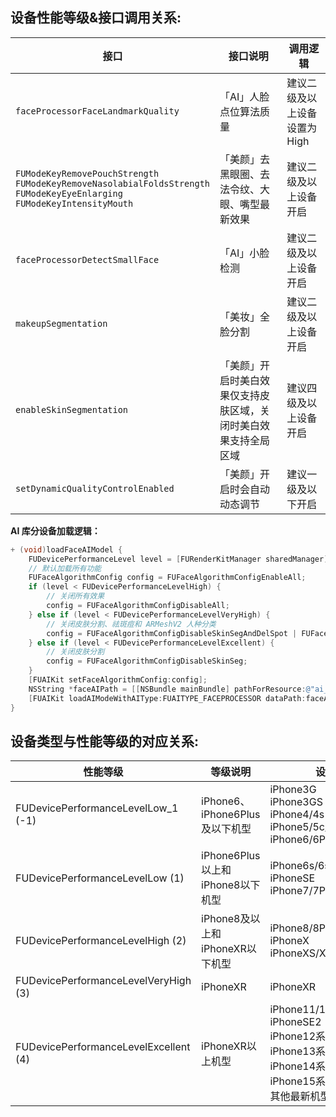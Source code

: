 

## 设备性能等级&接口调用关系:

| 接口                                                         | 接口说明                                                     | 调用逻辑                      |
| ------------------------------------------------------------ | ------------------------------------------------------------ | ----------------------------- |
| `faceProcessorFaceLandmarkQuality`                           | 「AI」人脸点位算法质量                                       | 建议二级及以上设备设置为 High |
| `FUModeKeyRemovePouchStrength`<br />`FUModeKeyRemoveNasolabialFoldsStrength`<br />`FUModeKeyEyeEnlarging`<br />`FUModeKeyIntensityMouth` | 「美颜」去黑眼圈、去法令纹、大眼、嘴型最新效果               | 建议二级及以上设备开启        |
| `faceProcessorDetectSmallFace`                               | 「AI」小脸检测                                               | 建议二级及以上设备开启        |
| `makeupSegmentation`                                         | 「美妆」全脸分割                                             | 建议二级及以上设备开启        |
| `enableSkinSegmentation`                                     | 「美颜」开启时美白效果仅支持皮肤区域，关闭时美白效果支持全局区域 | 建议四级及以上设备开启        |
| `setDynamicQualityControlEnabled`                            | 「美颜」开启时会自动动态调节                                 | 建议一级及以下开启            |



**AI 库分设备加载逻辑：**

```objective-c
+ (void)loadFaceAIModel {
    FUDevicePerformanceLevel level = [FURenderKitManager sharedManager].devicePerformanceLevel;
    // 默认加载所有功能
    FUFaceAlgorithmConfig config = FUFaceAlgorithmConfigEnableAll;
    if (level < FUDevicePerformanceLevelHigh) {
        // 关闭所有效果
        config = FUFaceAlgorithmConfigDisableAll;
    } else if (level < FUDevicePerformanceLevelVeryHigh) {
        // 关闭皮肤分割、祛斑痘和 ARMeshV2 人种分类
        config = FUFaceAlgorithmConfigDisableSkinSegAndDelSpot | FUFaceAlgorithmConfigDisableARMeshV2 | FUFaceAlgorithmConfigDisableRACE;
    } else if (level < FUDevicePerformanceLevelExcellent) {
        // 关闭皮肤分割
        config = FUFaceAlgorithmConfigDisableSkinSeg;
    }
    [FUAIKit setFaceAlgorithmConfig:config];
    NSString *faceAIPath = [[NSBundle mainBundle] pathForResource:@"ai_face_processor" ofType:@"bundle"];
    [FUAIKit loadAIModeWithAIType:FUAITYPE_FACEPROCESSOR dataPath:faceAIPath];
}
```







## 设备类型与性能等级的对应关系:

| 性能等级                              | 等级说明                         | 设备型号                                                     |
| ------------------------------------- | -------------------------------- | ------------------------------------------------------------ |
| FUDevicePerformanceLevelLow_1 (-1)    | iPhone6、iPhone6Plus及以下机型   | iPhone3G<br/>iPhone3GS<br/>iPhone4/4s<br/>iPhone5/5c/5s<br/>iPhone6/6Plus |
| FUDevicePerformanceLevelLow (1)       | iPhone6Plus以上和iPhone8以下机型 | iPhone6s/6sPlus<br>iPhoneSE<br>iPhone7/7Plus                 |
| FUDevicePerformanceLevelHigh (2)      | iPhone8及以上和iPhoneXR以下机型  | iPhone8/8Plus<br>iPhoneX<br>iPhoneXS/XSMax                   |
| FUDevicePerformanceLevelVeryHigh (3)  | iPhoneXR                         | iPhoneXR                                                     |
| FUDevicePerformanceLevelExcellent (4) | iPhoneXR以上机型                 | iPhone11/11Pro/11ProMax<br>iPhoneSE2<br>iPhone12系列<br>iPhone13系列<br>iPhone14系列<br>iPhone15系列 <br />其他最新机型 |

